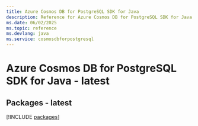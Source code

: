 ```yaml
---
title: Azure Cosmos DB for PostgreSQL SDK for Java
description: Reference for Azure Cosmos DB for PostgreSQL SDK for Java
ms.date: 06/02/2025
ms.topic: reference
ms.devlang: java
ms.service: cosmosdbforpostgresql
---
```

# Azure Cosmos DB for PostgreSQL SDK for Java - latest
## Packages - latest
[!INCLUDE [packages](cosmos-db-for-postgresql-index.md)]
